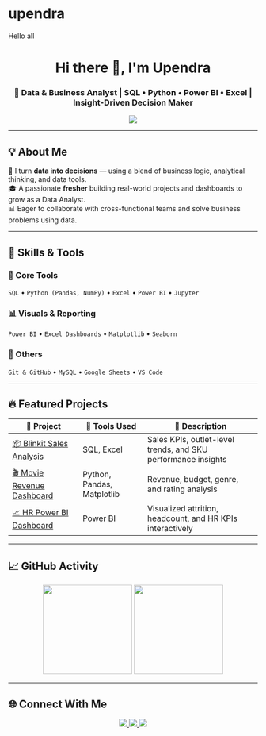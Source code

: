# upendra
Hello all
<!-- Hero Header -->
<h1 align="center">Hi there 👋, I'm Upendra</h1>
<h3 align="center">🎯 Data & Business Analyst | SQL • Python • Power BI • Excel | Insight-Driven Decision Maker</h3>

<p align="center">
  <img src="C:\Users\uppi2\OneDrive\Pictures\Screenshots\Screenshot 2025-06-18 221934.png"  />
</p>

---

## 💡 About Me

🔎 I turn **data into decisions** — using a blend of business logic, analytical thinking, and data tools.  
🎓 A passionate **fresher** building real-world projects and dashboards to grow as a Data Analyst.  
📊 Eager to collaborate with cross-functional teams and solve business problems using data.  

---

## 🚀 Skills & Tools

### 📌 Core Tools  
`SQL` • `Python (Pandas, NumPy)` • `Excel` • `Power BI` • `Jupyter`

### 📊 Visuals & Reporting  
`Power BI` • `Excel Dashboards` • `Matplotlib` • `Seaborn`

### 🧰 Others  
`Git & GitHub` • `MySQL` • `Google Sheets` • `VS Code`

---

## 🔥 Featured Projects

| 💼 Project | 🔧 Tools Used | 📝 Description |
|-----------|---------------|----------------|
| [📦 Blinkit Sales Analysis](https://github.com/yourusername/blinkit-analysis) | SQL, Excel | Sales KPIs, outlet-level trends, and SKU performance insights |
| [🎬 Movie Revenue Dashboard](https://github.com/yourusername/movie-analysis) | Python, Pandas, Matplotlib | Revenue, budget, genre, and rating analysis |
| [📈 HR Power BI Dashboard](https://github.com/yourusername/hr-dashboard) | Power BI | Visualized attrition, headcount, and HR KPIs interactively |

---

## 📈 GitHub Activity

<p align="center">
  <img src="https://github-readme-stats.vercel.app/api?username=yourusername&show_icons=true&theme=tokyonight" height="180"/>
  <img src="https://github-readme-streak-stats.herokuapp.com?user=yourusername&theme=tokyonight&hide_border=true" height="180"/>
</p>

---

## 🌐 Connect With Me

<p align="center">
  <a href="https://www.linkedin.com/in/upendra-b-479a04330/" target="_blank">
    <img src="https://img.shields.io/badge/LinkedIn-blue?style=for-the-badge&logo=linkedin&logoColor=white" />
  </a>
  <a href="mailto:youremail@gmail.com">
    <img src="[https://img.shields.io/badge/Gmail-red?style=for-the-badge&logo=gmail&logoColor=white](https://mail.google.com/mail/u/3/#inbox)" />
  </a>
  <a href="https://yourportfolio.com" target="_blank">
    <img src="https://img.shields.io/badge/Portfolio-black?style=for-the-badge&logo=github&logoColor=white" />
  </a>
</p>
